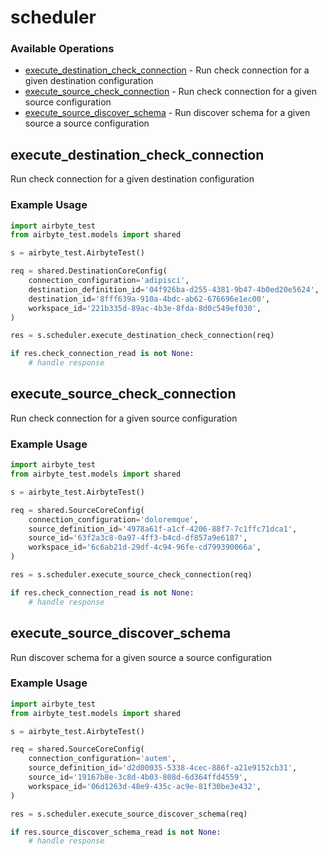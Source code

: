 # scheduler

### Available Operations

* [execute_destination_check_connection](#execute_destination_check_connection) - Run check connection for a given destination configuration
* [execute_source_check_connection](#execute_source_check_connection) - Run check connection for a given source configuration
* [execute_source_discover_schema](#execute_source_discover_schema) - Run discover schema for a given source a source configuration

## execute_destination_check_connection

Run check connection for a given destination configuration

### Example Usage

```python
import airbyte_test
from airbyte_test.models import shared

s = airbyte_test.AirbyteTest()

req = shared.DestinationCoreConfig(
    connection_configuration='adipisci',
    destination_definition_id='04f926ba-d255-4381-9b47-4b0ed20e5624',
    destination_id='8fff639a-910a-4bdc-ab62-676696e1ec00',
    workspace_id='221b335d-89ac-4b3e-8fda-8d0c549ef030',
)

res = s.scheduler.execute_destination_check_connection(req)

if res.check_connection_read is not None:
    # handle response
```

## execute_source_check_connection

Run check connection for a given source configuration

### Example Usage

```python
import airbyte_test
from airbyte_test.models import shared

s = airbyte_test.AirbyteTest()

req = shared.SourceCoreConfig(
    connection_configuration='doloremque',
    source_definition_id='4978a61f-a1cf-4206-88f7-7c1ffc71dca1',
    source_id='63f2a3c8-0a97-4ff3-b4cd-df857a9e6187',
    workspace_id='6c6ab21d-29df-4c94-96fe-cd799390066a',
)

res = s.scheduler.execute_source_check_connection(req)

if res.check_connection_read is not None:
    # handle response
```

## execute_source_discover_schema

Run discover schema for a given source a source configuration

### Example Usage

```python
import airbyte_test
from airbyte_test.models import shared

s = airbyte_test.AirbyteTest()

req = shared.SourceCoreConfig(
    connection_configuration='autem',
    source_definition_id='d2d00035-5338-4cec-886f-a21e9152cb31',
    source_id='19167b8e-3c8d-4b03-808d-6d364ffd4559',
    workspace_id='06d1263d-48e9-435c-ac9e-81f30be3e432',
)

res = s.scheduler.execute_source_discover_schema(req)

if res.source_discover_schema_read is not None:
    # handle response
```
